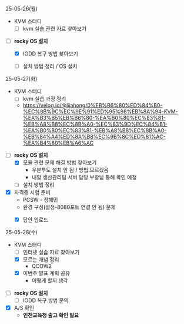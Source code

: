 25-05-26(월)
- KVM 스터디
	- [ ] kvm 실습 관련 자료 찾아보기
- [ ] **rocky OS 설치**
	- [x] IODD 복구 방법 찾아보기
	- [ ] 설치 방법 정리 / OS 설치


25-05-27(화)
- KVM 스터디
	- [ ] kvm 실습 과정 정리
	- https://velog.io/@lijahong/0%EB%B6%80%ED%84%B0-%EC%8B%9C%EC%9E%91%ED%95%98%EB%8A%94-KVM-%EA%B3%B5%EB%B6%80-%EA%B0%80%EC%83%81-%EB%A8%B8%EC%8B%A0-%EC%83%9D%EC%84%B1-%EA%B0%80%EC%83%81-%EB%A8%B8%EC%8B%A0-%EB%84%A4%ED%8A%B8%EC%9B%8C%ED%81%AC-%EA%B4%80%EB%A6%AC
- [ ] **rocky OS 설치**
	- [x] 모듈 관련 문제 해결 방법 찾아보기
		- 우분투도 설치 안 됨 / 방법 모르겠음
		- 내일 생산관리팀 서버 담당 부장님 통해 확인 예정
	- [ ] 설치 방법 정리
- [x] 자격증 시험 준비
	- PCSW - 정해민
	- 환경 구성(설정-8080포트 연결 안 됨) 문제
	- [x] 답안 업로드


25-05-28(수)
- KVM 스터디
	- [ ] 인터넷 실습 자료 찾아보기
	- [x] 모르는 개념 정리
		- QCOW2
	- [x] 이번주 발표 계획 공유
		- 어떻게 할지 생각
- [ ] **rocky OS 설치**
	- [ ] IODD 복구 방법 문의
- [x] A/S 확인
	- **인천교육청 출고 확인 필요**